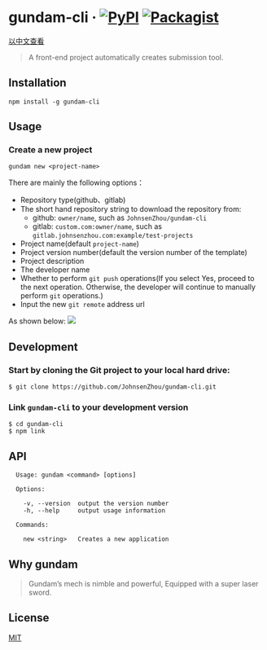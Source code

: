 # gundam-cli &middot;  [![PyPI](https://img.shields.io/pypi/status/Django.svg)]()  [![Packagist](https://img.shields.io/packagist/l/doctrine/orm.svg)](https://github.com/JohnsenZhou/gundam-cli/blob/master/LICENSE)

[以中文查看](https://github.com/JohnsenZhou/gundam-cli/blob/master/README_zh-CN.md)

> A front-end project automatically creates submission tool.

## Installation
```
npm install -g gundam-cli
```

## Usage

### Create a new project

```
gundam new <project-name>
```

There are mainly the following options：

- Repository type(github、gitlab)
- The short hand repository string to download the repository from:
	- github: `owner/name`, such as `JohnsenZhou/gundam-cli`
	- gitlab: `custom.com:owner/name`, such as `gitlab.johnsenzhou.com:example/test-projects`
- Project name(default `project-name`)
- Project version number(default the version number of the template)
- Project description
- The developer name
- Whether to perform `git push` operations(If you select Yes, proceed to the next operation. Otherwise, the developer will continue to manually perform `git` operations.)
- Input the new `git remote` address url

As shown below:
![](http://os9glxm8s.bkt.clouddn.com/gundam-cli.gif)

## Development

### Start by cloning the Git project to your local hard drive:
```
$ git clone https://github.com/JohnsenZhou/gundam-cli.git
```

### Link `gundam-cli` to your development version
```
$ cd gundam-cli
$ npm link
```

## API
```
  Usage: gundam <command> [options]

  Options:

    -v, --version  output the version number
    -h, --help     output usage information

  Commands:

    new <string>   Creates a new application
```

## Why gundam
> Gundam’s mech is nimble and powerful, Equipped with a super laser sword.

## License
[MIT](https://github.com/JohnsenZhou/gundam-cli/blob/master/LICENSE)
